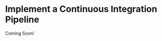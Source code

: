 # Implement a Continuous Integration Pipeline

Coming Soon!

<!--

<div class="ahead">
<h4>Learning Objectives:</h4>
In this section, we will present a brief introduction to the Continuous Integration pipeline. We'll discuss the differences between Continuous Integration, Delivery, and Deployment. 

<h4>Tasks to Accomplish:</h4>
<ul>
	<li>Manage default configurations on the platform</li>
	<li>Configure a custom document type</li>
	<li>Migrate custom system settings with <code>.config</code> files</li>
	<li>Set up a staging server</li>
</ul>
	
<h3>Prerequisites:</h3>
<ul>
	<li>Install Docker CE on your OS</li>
	<li>Unzip module exercise files to an empty directory</li>
</ul>
</div>

-->